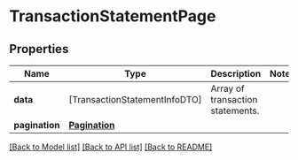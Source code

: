 # TransactionStatementPage

## Properties
Name | Type | Description | Notes
------------ | ------------- | ------------- | -------------
**data** | [TransactionStatementInfoDTO] | Array of transaction statements. | 
**pagination** | [**Pagination**](Pagination.md) |  | 

[[Back to Model list]](../README.md#documentation-for-models) [[Back to API list]](../README.md#documentation-for-api-endpoints) [[Back to README]](../README.md)


